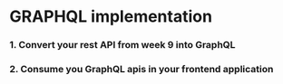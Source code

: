 # GRAPHQL implementation

### 1. Convert your rest API from week 9 into GraphQL
### 2. Consume you GraphQL apis in your frontend application